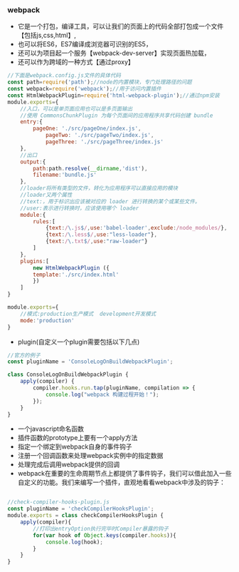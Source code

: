 ### webpack
- 它是一个打包，编译工具，可以让我们的页面上的代码全部打包成一个文件【包括js,css,html】,
- 也可以将ES6，ES7编译成浏览器可识别的ES5，
- 还可以为项目起一个服务【webpack-dev-server】实现页面热加载，
- 还可以作为跨域的一种方式【通过proxy】

```js
//下面是webpack.config.js文件的具体代码
const path=require('path');//node的内置模块，专门处理路径的问题
const webpack=require('webpack');//用于访问内置插件
const HtmlWebpackPlugin=require('html-webpack-plugin');//通过npm安装
module.exports={
    //入口，可以是单页面应用也可以是多页面输出
    //使用 CommonsChunkPlugin 为每个页面间的应用程序共享代码创建 bundle
    entry:{
        pageOne: './src/pageOne/index.js',
            pageTwo: './src/pageTwo/index.js',
            pageThree: './src/pageThree/index.js'
    },
    //出口
    output:{
        path:path.resolve(__dirname,'dist'),
        filename:'bundle.js'
    },
    //loader将所有类型的文件，转化为应用程序可以直接应用的模块
    //loader又两个属性
    //text:，用于标识出应该被对应的 loader 进行转换的某个或某些文件。
    //user:表示进行转换时，应该使用哪个 loader
    module:{
        rules:[
            {text:/\.js$/,use:'babel-loader',exclude:/node_modules/},
            {text:/\.less$/,use:"less-loader"},
            {text:/\.txt$/,use:"raw-loader"}
        ]
    },
    plugins:[
        new HtmlWebpackPlugin ({
        template:'./src/index.html'
        })
    ]
}

module.exports={
    //模式:production生产模式  development开发模式  
    mode:'production'
}
```
- plugin(自定义一个plugin需要包括以下几点)
```js
//官方的例子
const pluginName = 'ConsoleLogOnBuildWebpackPlugin';

class ConsoleLogOnBuildWebpackPlugin {
    apply(compiler) {
        compiler.hooks.run.tap(pluginName, compilation => {
            console.log("webpack 构建过程开始！");
        });
    }
}
```
   - 一个javascript命名函数
   - 插件函数的prototype上要有一个apply方法
   - 指定一个绑定到webpack自身的事件钩子
   - 注册一个回调函数来处理webpack实例中的指定数据
   - 处理完成后调用webpack提供的回调
- webpack在重要的生命周期节点上都提供了事件钩子，我们可以借此加入一些自定义的功能。我们来编写一个插件，直观地看看webpack中涉及的钩子：
```js

//check-compiler-hooks-plugin.js
const pluginName = 'checkCompilerHooksPlugin';
module.exports = class checkCompilerHooksPlugin {
    apply(compiler){
        //打印出entryOption执行完毕时Compiler暴露的钩子
        for(var hook of Object.keys(compiler.hooks)){
            console.log(hook);
        }
    }
}
```
